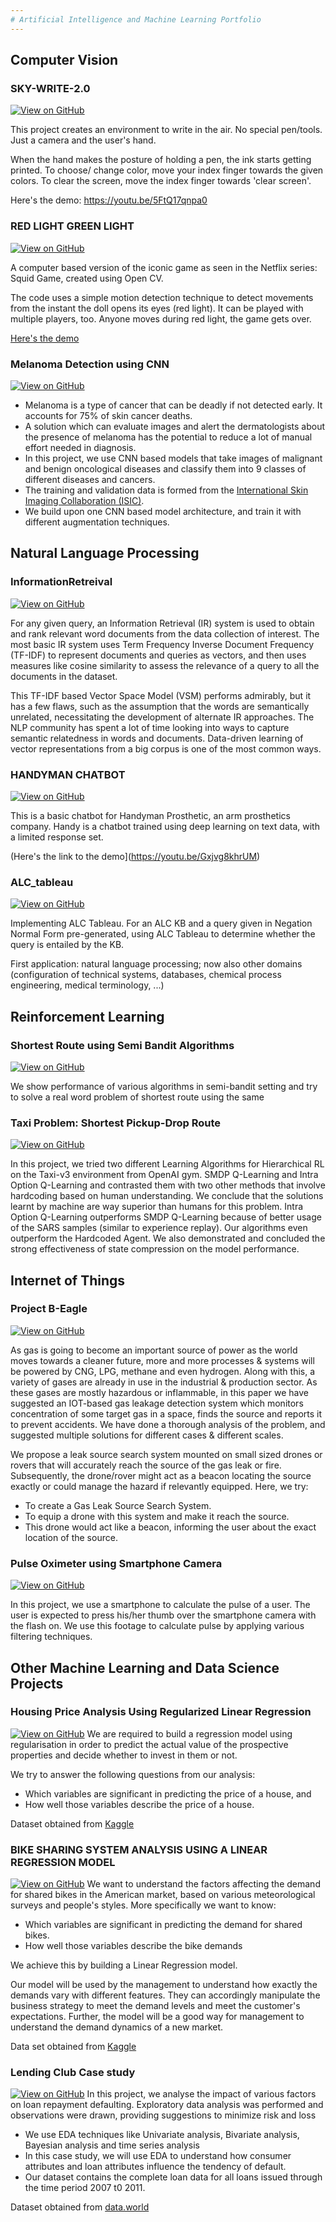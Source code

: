 ```yaml
---
# Artificial Intelligence and Machine Learning Portfolio
---
```

## Computer Vision

### SKY-WRITE-2.0

[![View on GitHub](https://img.shields.io/badge/GitHub-View_on_GitHub-blue?logo=GitHub)](https://github.com/showman-sharma/sky-write-2.0)

This project creates an environment to write in the air. No special pen/tools. Just a camera and the user's hand.

When the hand makes the posture of holding a pen, the ink starts getting printed. To choose/ change color, move your index finger towards the given colors. To clear the screen, move the index finger towards 'clear screen'.


Here's the demo: https://youtu.be/5FtQ17qnpa0


### RED LIGHT GREEN LIGHT

[![View on GitHub](https://img.shields.io/badge/GitHub-View_on_GitHub-blue?logo=GitHub)](https://github.com/showman-sharma/red-light-green-light)

A computer based version of the iconic game as seen in the Netflix series: Squid Game, created using Open CV.

The code uses a simple motion detection technique to detect movements from the instant the doll opens its eyes (red light). It can be played with multiple players, too. Anyone moves during red light, the game gets over.


[Here's the demo](https://youtu.be/WMmskDZWDMI)

### Melanoma Detection using CNN
[![View on GitHub](https://img.shields.io/badge/GitHub-View_on_GitHub-blue?logo=GitHub)](https://github.com/showman-sharma/Melanoma_Detection_CNN)
- Melanoma is a type of cancer that can be deadly if not detected early. It accounts for 75% of skin cancer deaths.
- A solution which can evaluate images and alert the dermatologists about the presence of melanoma has the potential to reduce a lot of manual effort needed in diagnosis.
- In this project, we use CNN based models that take images of malignant and benign oncological diseases and classify them into 9 classes of different diseases and cancers.
- The training and validation data is formed from the [International Skin Imaging Collaboration (ISIC)](https://www.kaggle.com/datasets/nodoubttome/skin-cancer9-classesisic).
- We build upon one CNN based model architecture, and train it with different augmentation techniques.


## Natural Language Processing

### InformationRetreival

[![View on GitHub](https://img.shields.io/badge/GitHub-View_on_GitHub-blue?logo=GitHub)](https://github.com/showman-sharma/red-light-green-light)

For any given query, an Information Retrieval (IR) system is used to obtain and rank relevant word documents from the data collection of interest. The most basic IR system uses Term Frequency Inverse Document Frequency (TF-IDF) to represent documents and queries as vectors, and then uses measures like cosine similarity to assess the relevance of a query to all the documents in the dataset.

This TF-IDF based Vector Space Model (VSM) performs admirably, but it has a few flaws, such as the assumption that the words are semantically unrelated, necessitating the development of alternate IR approaches. The NLP community has spent a lot of time looking into ways to capture semantic relatedness in words and documents. Data-driven learning of vector representations from a big corpus is one of the most common ways.

### HANDYMAN CHATBOT


[![View on GitHub](https://img.shields.io/badge/GitHub-View_on_GitHub-blue?logo=GitHub)]( https://github.com/showman-sharma/handyman-chatbot)

This is a basic chatbot for Handyman Prosthetic, an arm prosthetics company.
Handy is a chatbot trained using deep learning on text data, with a limited response set.

(Here's the link to the demo](https://youtu.be/Gxjvg8khrUM)

### ALC_tableau

[![View on GitHub](https://img.shields.io/badge/GitHub-View_on_GitHub-blue?logo=GitHub)]( https://github.com/showman-sharma/ALC_tableau)

Implementing ALC Tableau. For an ALC KB and a query given in Negation Normal Form pre-generated, using ALC Tableau to determine whether the query is entailed by the KB.

First application: natural language processing;
now also other domains (configuration of technical systems, databases,
chemical process engineering, medical terminology, ...)



## Reinforcement Learning

### Shortest Route using Semi Bandit Algorithms

[![View on GitHub](https://img.shields.io/badge/GitHub-View_on_GitHub-blue?logo=GitHub)]( https://github.com/showman-sharma/Semi-bandits)

We show performance of various algorithms in semi-bandit setting and try to solve a real word problem of shortest route using the same
 

### Taxi Problem: Shortest Pickup-Drop Route

[![View on GitHub](https://img.shields.io/badge/GitHub-View_on_GitHub-blue?logo=GitHub)](https://github.com/showman-sharma/taxi-v3-learning)

In this project, we tried two different Learning Algorithms for Hierarchical RL on the Taxi-v3 environment from OpenAI gym. SMDP Q-Learning and Intra Option Q-Learning and contrasted them with two other methods that involve hardcoding based on human understanding. We conclude that the solutions learnt by machine are way superior than humans for this problem. Intra Option Q-Learning outperforms SMDP Q-Learning because of better usage of the SARS samples (similar to experience replay). Our algorithms even outperform the Hardcoded Agent. We also demonstrated and concluded the strong effectiveness of state compression on the model performance.


## Internet of Things
### Project B-Eagle

[![View on GitHub](https://img.shields.io/badge/GitHub-View_on_GitHub-blue?logo=GitHub)](https://github.com/showman-sharma/project-B-EAGLE)

As gas is going to become an important source of power as the world moves towards a cleaner future, more and more processes & systems will be powered by CNG, LPG, methane and even hydrogen. Along with this, a variety of gases are already in use in the industrial & production sector. As these gases are mostly hazardous or inflammable, in this paper we have suggested an IOT-based gas leakage detection system which monitors concentration of some target gas in a space, finds the source and reports it to prevent accidents. We have done a thorough analysis of the problem, and suggested multiple solutions for different cases & different scales.

We propose a leak source search system mounted on small sized drones or rovers that will accurately reach the source of the gas leak or fire. Subsequently, the drone/rover might act as a beacon locating the source exactly or could manage the hazard if relevantly equipped. Here, we try:

- To create a Gas Leak Source Search System.
- To equip a drone with this system and make it reach the source.
- This drone would act like a beacon, informing the user about the exact location of the source.

### Pulse Oximeter using Smartphone Camera
 
[![View on GitHub](https://img.shields.io/badge/GitHub-View_on_GitHub-blue?logo=GitHub)]( https://github.com/showman-sharma/pulseOximeter)

In this project, we use a smartphone to calculate the pulse of a user. The user is expected to press his/her thumb over the smartphone camera with the flash on. We use this footage to calculate pulse by applying various filtering techniques.


## Other Machine Learning and Data Science Projects

### Housing Price Analysis Using Regularized Linear Regression
[![View on GitHub](https://img.shields.io/badge/GitHub-View_on_GitHub-blue?logo=GitHub)](https://github.com/showman-sharma/Housing-Price-Analysis)
We are required to build a regression model using regularisation in order to predict the actual value of the prospective properties and decide whether to invest in them or not.

We try to answer the following questions from our analysis:
- Which variables are significant in predicting the price of a house, and
- How well those variables describe the price of a house.

Dataset obtained from [Kaggle](https://www.kaggle.com/competitions/house-prices-advanced-regression-techniques/data)

### BIKE SHARING SYSTEM ANALYSIS USING A LINEAR REGRESSION MODEL
[![View on GitHub](https://img.shields.io/badge/GitHub-View_on_GitHub-blue?logo=GitHub)](https://github.com/showman-sharma/BIKE_SHARING-LIN-REG-MODEL)
We want to understand the factors affecting the demand for shared bikes in the American market, based on various meteorological surveys and people's styles. More specifically we want to know:
- Which variables are significant in predicting the demand for shared bikes.
- How well those variables describe the bike demands

We achieve this by building a Linear Regression model.

Our model will be used by the management to understand how exactly the demands vary with different features. 
They can accordingly manipulate the business strategy to meet the demand levels and meet the customer's expectations. 
Further, the model will be a good way for management to understand the demand dynamics of a new market.

Data set obtained from [Kaggle](https://www.kaggle.com/datasets/lakshmi25npathi/bike-sharing-dataset)

### Lending Club Case study
[![View on GitHub](https://img.shields.io/badge/GitHub-View_on_GitHub-blue?logo=GitHub)](https://github.com/showman-sharma/LendingClubCaseStudy)
In this project, we analyse the impact of various factors on loan repayment defaulting. 
Exploratory data analysis was performed and observations were drawn, providing suggestions to minimize risk and loss
- We use EDA techniques like Univariate analysis, Bivariate analysis, Bayesian analysis and time series analysis
- In this case study, we will use EDA to understand how consumer attributes and loan attributes influence the tendency of default.
- Our dataset contains the complete loan data for all loans issued through the time period 2007 t0 2011.

Dataset obtained from [data.world](https://data.world/jaypeedevlin/lending-club-loan-data-2007-11)
   

  




